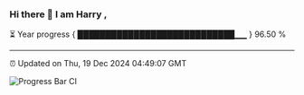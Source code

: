 ### Hi there 👋 I am Harry , 

⏳ Year progress { ████████████████████████████▁▁ } 96.50 %

---

⏰ Updated on Thu, 19 Dec 2024 04:49:07 GMT

![Progress Bar CI](https://github.com/duykhang68/duykhang68/workflows/Progress%20Bar%20CI/badge.svg)
